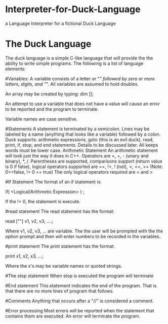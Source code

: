 # Interpreter-for-Duck-Language
a Language Interpreter for a fictional Duck Language


# The Duck Language
The duck language is a simple C-like language that will provide the the ability to write simple programs.  The following is a list of language elements:

#Variables:
A variable consists of a letter or "_" followed by zero or more letters, digits, and "_".  All variables are assumed to hold doubles.

An array may be created by typing: dim <array name>[<array size>];

An attempt to use a variable that does not have a value will cause an error to be reported and the program to terminate.

Variable names are case sensitive.

#Statements
A statement is terminated by a semicolon.
Lines may be labeled by a name (anything that looks like a variable) followed by a colon.
Duck supports: arithmetic expressions, goto (this is an evil duck), read, print, if, stop, and end statements.  Details to be discussed later.
All keeps words must be lower case.
Arithmetic Statement
An arithmetic statement will look just the way it does in C++.  Operators are =,  +, - (unary and binary), *, /.  Parentheses are supported, comparisons support (return value is 0 if false), logical operators supported are ==, !=, ! (not), <, <=, >=  (Note: 0==false, != 0 == true)  The only logical operators required are < and >

#If Statement
The format of an if statement is:

if( <Logical/Arithmetic Expression> ) <goto statement>;

If the <arithmetic expression> != 0, the statement is execute.

#read statement
The read statement has the format:

read ["<prompt>"] v1, v2, v3, ....;

Where v1, v2, v3, ... are variable.  The the user  will be prompted with the the option prompt and then will enter numbers to be recorded in the variables.

#print statement
The print statement has the format:

print x1, x2, x3, ...;

Where the x's may be variable names or quoted strings. 

#The stop statement
When stop is executed the program will terminate 

#End statement
This statement indicates the end of the program.  That is that there are no more lines of program that follows.

#Comments
Anything that occurs after a "//" is considered a comment.

#Error processing
Most errors will be reported when the statement that contains them are executed.  An error will terminate the program.
